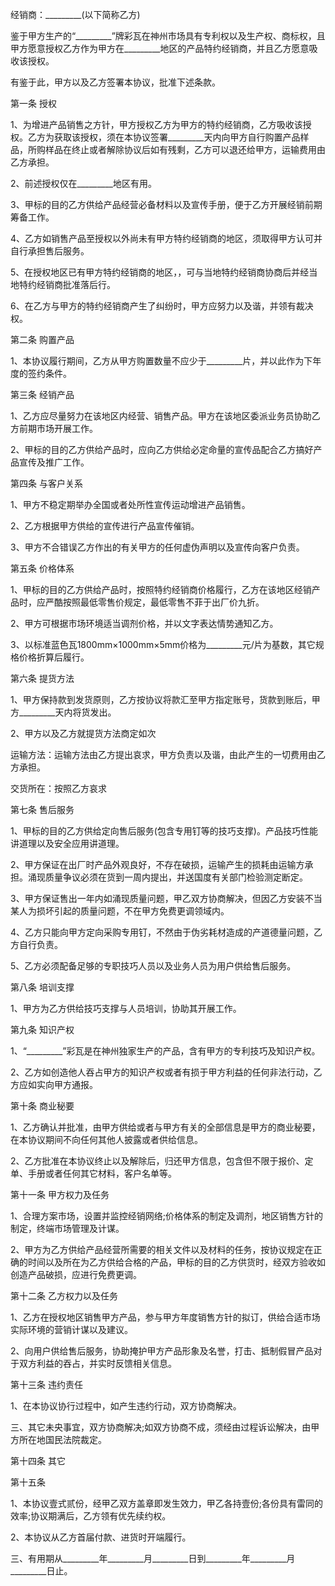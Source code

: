 
 


经销商：_________(以下简称乙方)


鉴于甲方生产的“_________”牌彩瓦在神州市场具有专利权以及生产权、商标权，且甲方愿意授权乙方作为甲方在_________地区的产品特约经销商，并且乙方愿意吸收该授权。


有鉴于此，甲方以及乙方签署本协议，批准下述条款。


第一条 授权


1、为增进产品销售之方针，甲方授权乙方为甲方的特约经销商，乙方吸收该授权。乙方为获取该授权，须在本协议签署_________天内向甲方自行购置产品样品，所购样品在终止或者解除协议后如有残剩，乙方可以退还给甲方，运输费用由乙方承担。


2、前述授权仅在_________地区有用。


3、甲标的目的乙方供给产品经营必备材料以及宣传手册，便于乙方开展经销前期筹备工作。


4、乙方如销售产品至授权以外尚未有甲方特约经销商的地区，须取得甲方认可并自行承担售后服务。


5、在授权地区已有甲方特约经销商的地区，，可与当地特约经销商协商后并经当地特约经销商批准落后行。


6、在乙方与甲方的特约经销商产生了纠纷时，甲方应努力以及谐，并领有裁决权。


第二条 购置产品


1、本协议履行期间，乙方从甲方购置数量不应少于_________片，并以此作为下年度的签约条件。


第三条 经销产品


1、乙方应尽量努力在该地区内经营、销售产品。甲方在该地区委派业务员协助乙方前期市场开展工作。


2、甲标的目的乙方供给产品时，应向乙方供给必定命量的宣传品配合乙方搞好产品宣传及推广工作。


第四条 与客户关系


1、甲方不稳定期举办全国或者处所性宣传运动增进产品销售。


2、乙方根据甲方供给的宣传进行产品宣传催销。


3、甲方不合错误乙方作出的有关甲方的任何虚伪声明以及宣传向客户负责。


第五条 价格体系


1、甲标的目的乙方供给产品时，按照特约经销商价格履行，乙方在该地区经销产品时，应严酷按照最低零售价规定，最低零售不菲于出厂价九折。


2、甲方可根据市场环境适当调剂价格，并以文字表达情势通知乙方。


3、以标准蓝色瓦1800mm×1000mm×5mm价格为_________元/片为基数，其它规格价格折算后履行。


第六条 提货方法


1、甲方保持款到发货原则，乙方按协议将款汇至甲方指定账号，货款到账后，甲方_________天内将货发出。


2、甲方以及乙方就提货方法商定如次


运输方法：运输方法由乙方提出哀求，甲方负责以及谐，由此产生的一切费用由乙方承担。


交货所在：按照乙方哀求


第七条 售后服务


1、甲标的目的乙方供给定向售后服务(包含专用钉等的技巧支撑)。产品技巧性能讲道理以及安全应用讲道理。


2、甲方保证在出厂时产品外观良好，不存在破损，运输产生的损耗由运输方承担。涌现质量争议必须在货到一周内提出，并送国度有关部门检验测定断定。


3、甲方保证售出一年内如涌现质量问题，甲乙双方协商解决，但因乙方安装不当某人为损坏引起的质量问题，不在甲方免费更调领域内。


4、乙方只能向甲方定向采购专用钉，不然由于伪劣耗材造成的产道德量问题，乙方自行负责。


5、乙方必须配备足够的专职技巧人员以及业务人员为用户供给售后服务。


第八条 培训支撑


1、甲方为乙方供给技巧支撑与人员培训，协助其开展工作。


第九条 知识产权


1、“_________”彩瓦是在神州独家生产的产品，含有甲方的专利技巧及知识产权。


2、乙方如创造他人吞占甲方的知识产权或者有损于甲方利益的任何非法行动，乙方应如实向甲方通报。


第十条 商业秘要


1、乙方确认并批准，由甲方供给或者与甲方有关的全部信息是甲方的商业秘要，在本协议期间不向任何其他人披露或者供给信息。


2、乙方批准在本协议终止以及解除后，归还甲方信息，包含但不限于报价、定单、手册或者任何其它材料，客户名单等。


第十一条 甲方权力及任务


1、合理方案市场，设置并监控经销网络;价格体系的制定及调剂，地区销售方针的制定，终端市场管理及计谋。


2、甲方为乙方供给产品经营所需要的相关文件以及材料的任务，按协议规定在正确的时间以及所在为乙方供给合格的产品，甲标的目的乙方供货时，经双方验收如创造产品破损，应进行免费更调。


第十二条 乙方权力以及任务


1、乙方在授权地区销售甲方产品，参与甲方年度销售方针的拟订，供给合适市场实际环境的营销计谋以及建议。


2、向用户供给售后服务，协助掩护甲方产品形象及名誉，打击、抵制假冒产品对于双方利益的吞占，并实时反馈相关信息。


第十三条 违约责任


1、在本协议协行过程中，如产生违约行动，双方协商解决。


三、其它未央事宜，双方协商解决;如双方协商不成，须经由过程诉讼解决，由甲方所在地国民法院裁定。


第十四条 其它


第十五条


1、本协议壹式贰份，经甲乙双方盖章即发生效力，甲乙各持壹份;各份具有雷同的效率;协议期满后，乙方领有优先续约权。


2、本协议从乙方首届付款、进货时开端履行。


三、有用期从_________年_________月_________日到_________年_________月_________日止。
 


 

 
 
 
 
 
  


  
 

  


  


  
 
 
 
 

